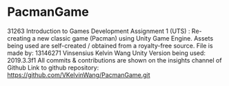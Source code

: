 # PacmanGame
31263 Introduction to Games Development Assignment 1 (UTS) : Re-creating a new classic game (Pacman) using Unity Game Engine. Assets being used are self-created / obtained from a royalty-free source. 
File is made by: 13146271 Vinsensius Kelvin Wang
Unity Version being used: 2019.3.3f1
All commits & contributions are shown on the insights channel of Github
Link to github repository: https://github.com/VKelvinWang/PacmanGame.git
